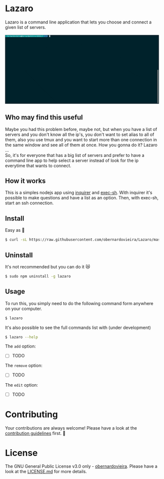 # Lazaro
Lazaro is a command line application that lets you choose and connect a given list of servers.<br><br>
![lazaro-terminal](lazaro.gif)

## Who may find this useful
Maybe you had this problem before, maybe not, but when you have a list of servers and you don't know all the ip's, you don't want to set alias to all of them, also you use tmux and you want to start more than one connection in the same window and see all of them at once. How you gonna do it? Lazaro ...<br>
So, it's for everyone that has a big list of servers and prefer to have a command line app to help select a server instead of look for the ip everytime that wants to connect.

## How it works
This is a simples nodejs app using [inquirer][inquirer-url] and [exec-sh][exec-sh-url]. With inquirer it's possible to make questions and have a list as an option. Then, with exec-sh, start an ssh connection.

## Install
Easy as :tada:
```bash
$ curl -sL https://raw.githubusercontent.com/obernardovieira/Lazaro/master/install.sh | sudo -E bash -
```

## Uninstall
It's not recommended but you can do it :crying_cat_face: 
```bash
$ sudo npm uninstall -g lazaro
```

## Usage
To run this, you simply need to do the following command form anywhere on your computer.
```bash
$ lazaro
```
It's also possible to see the full commands list with (under development)
```bash
$ lazaro --help
```
The `add` option:
- [ ] TODO

The `remove` option:
- [ ] TODO

The `edit` option:
- [ ] TODO

# Contributing

Your contributions are always welcome! Please have a look at the [contribution guidelines](CONTRIBUTING.md) first. :tada:

# License

The GNU General Public License v3.0 only - [obernardovieira](https://github.com/obernardovieira/). Please have a look at the [LICENSE.md](LICENSE.md) for more details.


[inquirer-url]: (url)
[exec-sh-url]: (url)
